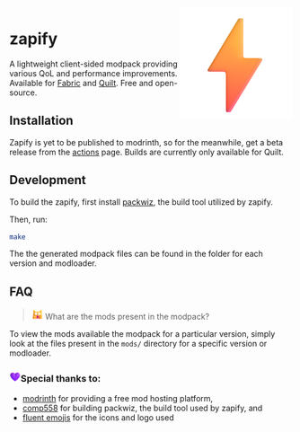 <img align="right" height="200" src="https://raw.githubusercontent.com/CompeyDev/zapify/main/assets/logo.png" />

# zapify
A lightweight client-sided modpack providing various QoL and performance improvements. Available for [Fabric](https://quiltmc.org/en/) and [Quilt](https://quiltmc.org/en/). Free and open-source.


## Installation
Zapify is yet to be published to modrinth, so for the meanwhile, get a beta release from the [actions](https://github.com/CompeyDev/zapify/actions) page. Builds are currently only available for Quilt.

## Development
To build the zapify, first install [packwiz](https://github.com/packwiz/packwiz), the build tool utilized by zapify.

Then, run:
```sh
make
```

The the generated modpack files can be found in the folder for each version and modloader.

## FAQ
> <img height="20" src="https://raw.githubusercontent.com/CompeyDev/zapify/main/assets/shocked_cat.png" />
>  What are the mods present in the modpack?
To view the mods available the modpack for a particular version, simply look at the files present in the `mods/` directory for a specific version or modloader.

### <img height="20" src="https://raw.githubusercontent.com/CompeyDev/zapify/main/assets/purple_heart.png">Special thanks to:</img>

- [modrinth](https://modrinth.com) for providing a free mod hosting platform,
- [comp558](https://github.com/comp500) for building packwiz, the build tool used by zapify, and
- [fluent emojis](https://fluentemoji.com/) for the icons and logo used
